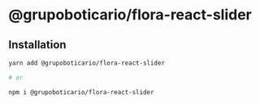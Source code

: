 # @grupoboticario/flora-react-slider

## Installation

```sh
yarn add @grupoboticario/flora-react-slider

# or

npm i @grupoboticario/flora-react-slider
```
